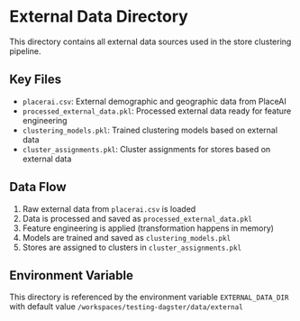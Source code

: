 # External Data Directory

This directory contains all external data sources used in the store clustering pipeline.

## Key Files

- `placerai.csv`: External demographic and geographic data from PlaceAI
- `processed_external_data.pkl`: Processed external data ready for feature engineering
- `clustering_models.pkl`: Trained clustering models based on external data
- `cluster_assignments.pkl`: Cluster assignments for stores based on external data

## Data Flow

1. Raw external data from `placerai.csv` is loaded
2. Data is processed and saved as `processed_external_data.pkl`
3. Feature engineering is applied (transformation happens in memory)
4. Models are trained and saved as `clustering_models.pkl`
5. Stores are assigned to clusters in `cluster_assignments.pkl`

## Environment Variable

This directory is referenced by the environment variable `EXTERNAL_DATA_DIR` with default value `/workspaces/testing-dagster/data/external`
